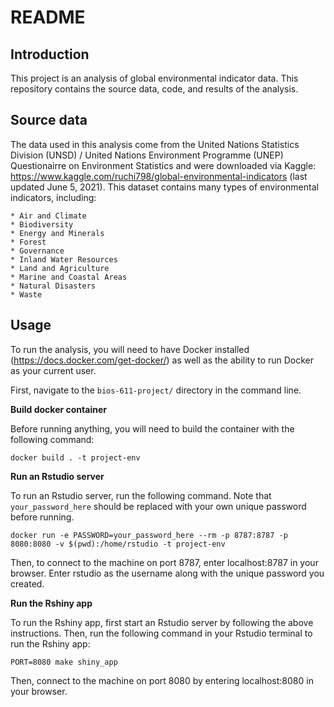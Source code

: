 # README

## Introduction
This project is an analysis of global environmental indicator data. This repository contains the source data, code, and results of the analysis.

## Source data
The data used in this analysis come from the United Nations Statistics Division (UNSD) / United Nations Environment Programme (UNEP) Questionairre on Environment Statistics and were downloaded via Kaggle: https://www.kaggle.com/ruchi798/global-environmental-indicators (last updated June 5, 2021). This dataset contains many types of environmental indicators, including:     

	* Air and Climate
	* Biodiversity
	* Energy and Minerals
	* Forest
	* Governance
	* Inland Water Resources
	* Land and Agriculture
	* Marine and Coastal Areas
	* Natural Disasters
	* Waste

## Usage
To run the analysis, you will need to have Docker installed (https://docs.docker.com/get-docker/) as well as the ability to run Docker as your current user.     

First, navigate to the `bios-611-project/` directory in the command line.     

**Build docker container**     

Before running anything, you will need to build the container with the following command:     
```
docker build . -t project-env
```     

**Run an Rstudio server**     

To run an Rstudio server, run the following command. Note that `your_password_here` should be replaced with your own unique password before running.     

```
docker run -e PASSWORD=your_password_here --rm -p 8787:8787 -p 8080:8080 -v $(pwd):/home/rstudio -t project-env
```     

Then, to connect to the machine on port 8787, enter localhost:8787 in your browser. Enter rstudio as the username along with the unique password you created.

**Run the Rshiny app**     

To run the Rshiny app, first start an Rstudio server by following the above instructions. Then, run the following command in your Rstudio terminal to run the Rshiny app:
```
PORT=8080 make shiny_app
```
Then, connect to the machine on port 8080 by entering localhost:8080 in your browser.


